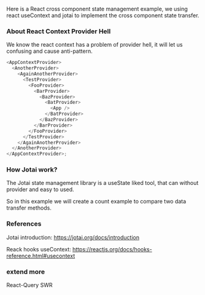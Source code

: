 Here is a React cross component state management example, we using react useContext and jotai to implement the cross component state transfer.

### About React Context Provider Hell

We know the react context has a problem of provider hell, it will let us confusing and cause anti-pattern.

```js
<AppContextProvider>
  <AnotherProvider>
    <AgainAnotherProvider>
      <TestProvider>
        <FooProvider>
          <BarProvider>
            <BazProvider>
              <BatProvider>
                <App />
              </BatProvider>
            </BazProvider>
          </BarProvider>
        </FooProvider>
      </TestProvider>
    </AgainAnotherProvider>
  </AnotherProvider>
</AppContextProvider>;
```

### How Jotai work?

The Jotai state management library is a useState liked tool, that can without provider and easy to used.

So in this example we will create a count example to compare two data transfer methods.

### References

Jotai introduction:
https://jotai.org/docs/introduction

Reack hooks useContext:
https://reactjs.org/docs/hooks-reference.html#usecontext


### extend more
React-Query 
SWR